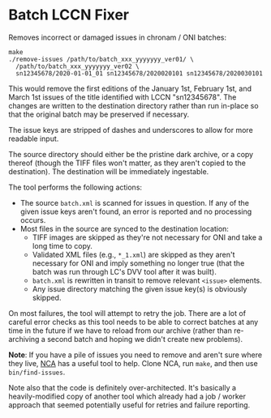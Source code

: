 # Batch LCCN Fixer

Removes incorrect or damaged issues in chronam / ONI batches:

    make
    ./remove-issues /path/to/batch_xxx_yyyyyyy_ver01/ \
      /path/to/batch_xxx_yyyyyyy_ver02 \
      sn12345678/2020-01-01_01 sn12345678/2020020101 sn12345678/2020030101

This would remove the first editions of the January 1st, February 1st, and
March 1st issues of the title identified with LCCN "sn12345678".  The changes
are written to the destination directory rather than run in-place so that the
original batch may be preserved if necessary.

The issue keys are stripped of dashes and underscores to allow for more
readable input.

The source directory should either be the pristine dark archive, or a copy
thereof (though the TIFF files won't matter, as they aren't copied to the
destination).  The destination will be immediately ingestable.

The tool performs the following actions:

- The source `batch.xml` is scanned for issues in question.  If any of the
  given issue keys aren't found, an error is reported and no processing occurs.
- Most files in the source are synced to the destination location:
  - TIFF images are skipped as they're not necessary for ONI and take a long
    time to copy.
  - Validated XML files (e.g., `*_1.xml`) are skipped as they aren't necessary
    for ONI and imply something no longer true (that the batch was run through
    LC's DVV tool after it was built).
  - `batch.xml` is rewritten in transit to remove relevant `<issue>` elements.
  - Any issue directory matching the given issue key(s) is obviously skipped.

On most failures, the tool will attempt to retry the job.  There are a lot of
careful error checks as this tool needs to be able to correct batches at any
time in the future if we have to reload from our archive (rather than
re-archiving a second batch and hoping we didn't create new problems).

**Note**: If you have a pile of issues you need to remove and aren't sure where
they live, [NCA](https://github.com/uoregon-libraries/newspaper-curation-app)
has a useful tool to help.  Clone NCA, run `make`, and then use
`bin/find-issues`.

Note also that the code is definitely over-architected.  It's basically a
heavily-modified copy of another tool which already had a job / worker approach
that seemed potentially useful for retries and failure reporting.
